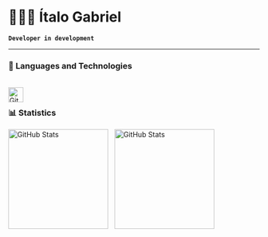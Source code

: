 # 👩🏻‍💻 Ítalo Gabriel

**`Developer in development`**

---

### 🤖 Languages ​​and Technologies

<br/>
<img 
    align="left" 
    alt="GitHub" 
    title="Github"
    width="30px" 
    style="padding-right: 10px;" 
    src="https://cdn.jsdelivr.net/gh/devicons/devicon@latest/icons/github/github-original.svg"
/>
<br/>

### 📊 Statistics

<p>
  
  <img 
    align="left" 
    alt="GitHub Stats" 
    height="200" 
    style="padding-right: 10px;" 
    src="https://github-readme-stats.vercel.app/api?username=italuselit&show_icons=true&theme=tokyonight&include_all_commits=true" 
  />

<img 
      align="left" 
      alt="GitHub Stats" 
      height="200" 
      src="https://github-readme-stats.vercel.app/api/top-langs/?username=italuselit&theme=tokyonight&layout=compact&custom_title=Techno&langs_count=9" 
  />

</p>
